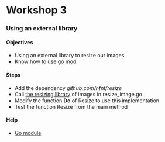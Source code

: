 # Workshop 3
### Using an external library

#### Objectives

* Using an external library to resize our images
* Know how to use go mod

#### Steps

* Add the dependency _github.com/nfnt/resize_
* Call [the resizing library](https://github.com/nfnt/resize) of images in resize_image.go
* Modify the function **Do** of Resize to use this implementation
* Test the function Resize from the main method

#### Help
* [Go module](https://go.dev/ref/mod#go-get)